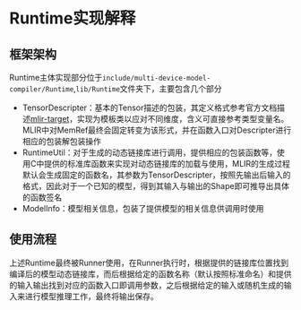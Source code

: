 # Runtime实现解释

## 框架架构

Runtime主体实现部分位于`include/multi-device-model-compiler/Runtime`,`lib/Runtime`文件夹下，主要包含几个部分

- TensorDescripter：基本的Tensor描述的包装，其定义格式参考官方文档描述[mlir-target](https://mlir.llvm.org/docs/TargetLLVMIR/#ranked-memref-types)，实现为模板类以应对不同维度，含义可直接参考类型变量名。MLIR中对MemRef最终会固定转变为该形式，并在函数入口对Descripter进行相应的包装解包装操作
- RuntimeUtil：对于生成的动态链接库进行调用，提供相应的包装函数等，使用C中提供的标准库函数来实现对动态链接库的加载与使用，MLIR的生成过程默认会生成固定的函数名，其参数为TensorDescripter，按照先输出后输入的格式，因此对于一个已知的模型，得到其输入与输出的Shape即可推导出具体的函数签名
- ModelInfo：模型相关信息，包装了提供模型的相关信息供调用时使用

## 使用流程

上述Runtime最终被Runner使用，在Runner执行时，根据提供的链接库位置找到编译后的模型动态链接库，而后根据给定的函数名称（默认按照标准命名）和提供的输入输出找到对应的函数入口即调用参数，之后根据给定的输入或随机生成的输入来进行模型推理工作，最终将输出保存。
